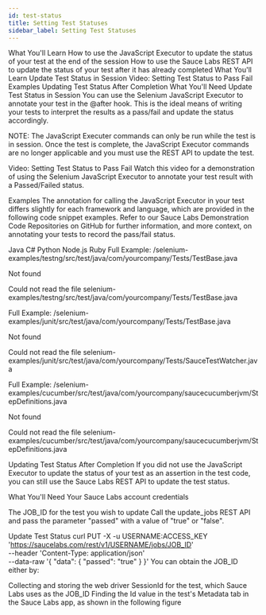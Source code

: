```yaml
---
id: test-status
title: Setting Test Statuses
sidebar_label: Setting Test Statuses
---
```

What You'll Learn
How to use the JavaScript Executor to update the status of your test at the end of the session
How to use the Sauce Labs REST API to update the status of your test after it has already completed
What You'll Learn
Update Test Status in Session
Video: Setting Test Status to Pass Fail
Examples
Updating Test Status After Completion
What You'll Need
Update Test Status in Session
You can use the Selenium JavaScript Executor to annotate your test in the @after hook. This is the ideal means of writing your tests to interpret the results as a pass/fail and update the status accordingly.

NOTE: The JavaScript Executer commands can only be run while the test is in session. Once the test is complete, the JavaScript Executor commands are no longer applicable and you must use the REST API to update the test.

Video: Setting Test Status to Pass Fail
Watch this video for a demonstration of using the Selenium JavaScript Executor to annotate your test result with a Passed/Failed status.



Examples
The annotation for calling the JavaScript Executor in your test differs slightly for each framework and language, which are provided in the following code snippet examples. Refer to our Sauce Labs Demonstration Code Repositories on GitHub for further information, and more context, on annotating your tests to record the pass/fail status.

Java
C#
Python
Node.js
Ruby
Full Example: /selenium-examples/testng/src/test/java/com/yourcompany/Tests/TestBase.java

Not found

Could not read the file selenium-examples/testng/src/test/java/com/yourcompany/Tests/TestBase.java

Full Example: /selenium-examples/junit/src/test/java/com/yourcompany/Tests/TestBase.java

Not found

Could not read the file selenium-examples/junit/src/test/java/com/yourcompany/Tests/SauceTestWatcher.java

Full Example: /selenium-examples/cucumber/src/test/java/com/yourcompany/saucecucumberjvm/StepDefinitions.java

Not found

Could not read the file selenium-examples/cucumber/src/test/java/com/yourcompany/saucecucumberjvm/StepDefinitions.java



Updating Test Status After Completion
If you did not use the JavaScript Executor to update the status of your test as an assertion in the test code, you can still use the Sauce Labs REST API to update the test status.

What You'll Need
Your Sauce Labs account credentials

The JOB_ID for the test you wish to update
Call the update_jobs REST API and pass the parameter "passed" with a value of "true" or "false".

Update Test Status
curl PUT -X -u USERNAME:ACCESS_KEY \'https://saucelabs.com/rest/v1/USERNAME/jobs/JOB_ID' \
--header 'Content-Type: application/json' \
--data-raw '{
    "data": {
        "passed": "true"
    }
}'
You can obtain the JOB_ID either by:

Collecting and storing the web driver SessionId for the test, which Sauce Labs uses as the JOB_ID
Finding the Id value in the test's Metadata tab in the Sauce Labs app, as shown in the following figure
